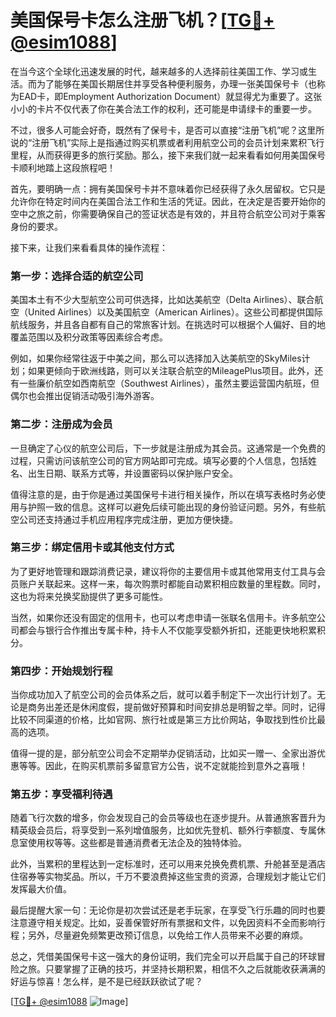 # 美国保号卡怎么注册飞机？[[TG💪+ @esim1088](https://t.me/s/esim1088)]

在当今这个全球化迅速发展的时代，越来越多的人选择前往美国工作、学习或生活。而为了能够在美国长期居住并享受各种便利服务，办理一张美国保号卡（也称为EAD卡，即Employment Authorization Document）就显得尤为重要了。这张小小的卡片不仅代表了你在美合法工作的权利，还可能是申请绿卡的重要一步。

不过，很多人可能会好奇，既然有了保号卡，是否可以直接“注册飞机”呢？这里所说的“注册飞机”实际上是指通过购买机票或者利用航空公司的会员计划来累积飞行里程，从而获得更多的旅行奖励。那么，接下来我们就一起来看看如何用美国保号卡顺利地踏上这段旅程吧！

首先，要明确一点：拥有美国保号卡并不意味着你已经获得了永久居留权。它只是允许你在特定时间内在美国合法工作和生活的凭证。因此，在决定是否要开始你的空中之旅之前，你需要确保自己的签证状态是有效的，并且符合航空公司对于乘客身份的要求。

接下来，让我们来看看具体的操作流程：

### 第一步：选择合适的航空公司
美国本土有不少大型航空公司可供选择，比如达美航空（Delta Airlines）、联合航空（United Airlines）以及美国航空（American Airlines）。这些公司都提供国际航线服务，并且各自都有自己的常旅客计划。在挑选时可以根据个人偏好、目的地覆盖范围以及积分政策等因素综合考虑。

例如，如果你经常往返于中美之间，那么可以选择加入达美航空的SkyMiles计划；如果更倾向于欧洲线路，则可以关注联合航空的MileagePlus项目。此外，还有一些廉价航空如西南航空（Southwest Airlines），虽然主要运营国内航班，但偶尔也会推出促销活动吸引海外游客。

### 第二步：注册成为会员
一旦确定了心仪的航空公司后，下一步就是注册成为其会员。这通常是一个免费的过程，只需访问该航空公司的官方网站即可完成。填写必要的个人信息，包括姓名、出生日期、联系方式等，并设置密码以保护账户安全。

值得注意的是，由于你是通过美国保号卡进行相关操作，所以在填写表格时务必使用与护照一致的信息。这样可以避免后续可能出现的身份验证问题。另外，有些航空公司还支持通过手机应用程序完成注册，更加方便快捷。

### 第三步：绑定信用卡或其他支付方式
为了更好地管理和跟踪消费记录，建议将你的主要信用卡或其他常用支付工具与会员账户关联起来。这样一来，每次购票时都能自动累积相应数量的里程数。同时，这也为将来兑换奖励提供了更多可能性。

当然，如果你还没有固定的信用卡，也可以考虑申请一张联名信用卡。许多航空公司都会与银行合作推出专属卡种，持卡人不仅能享受额外折扣，还能更快地积累积分。

### 第四步：开始规划行程
当你成功加入了航空公司的会员体系之后，就可以着手制定下一次出行计划了。无论是商务出差还是休闲度假，提前做好预算和时间安排总是明智之举。同时，记得比较不同渠道的价格，比如官网、旅行社或是第三方比价网站，争取找到性价比最高的选项。

值得一提的是，部分航空公司会不定期举办促销活动，比如买一赠一、全家出游优惠等等。因此，在购买机票前多留意官方公告，说不定就能捡到意外之喜哦！

### 第五步：享受福利待遇
随着飞行次数的增多，你会发现自己的会员等级也在逐步提升。从普通旅客晋升为精英级会员后，将享受到一系列增值服务，比如优先登机、额外行李额度、专属休息室使用权等等。这些都是普通消费者无法企及的独特体验。

此外，当累积的里程达到一定标准时，还可以用来兑换免费机票、升舱甚至是酒店住宿券等实物奖品。所以，千万不要浪费掉这些宝贵的资源，合理规划才能让它们发挥最大价值。

最后提醒大家一句：无论你是初次尝试还是老手玩家，在享受飞行乐趣的同时也要注意遵守相关规定。比如，妥善保管好所有票据和文件，以免因资料不全而影响行程；另外，尽量避免频繁更改预订信息，以免给工作人员带来不必要的麻烦。

总之，凭借美国保号卡这一强大的身份证明，我们完全可以开启属于自己的环球冒险之旅。只要掌握了正确的技巧，并坚持长期积累，相信不久之后就能收获满满的好运与惊喜！怎么样，是不是已经跃跃欲试了呢？

[[TG💪+ @esim1088](https://t.me/s/esim1088) ![Image](https://i.postimg.cc/4NQfJmqS/Snipaste-2025-05-13-00-14-12.png)]